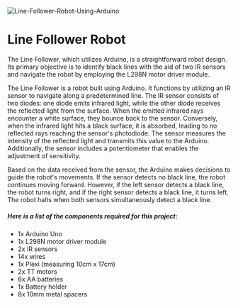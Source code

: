 ![Line-Follower-Robot-Using-Arduino](https://github.com/Ahmed-Maher77/Line_Follower_Robot/assets/112467034/a40691a1-ee9a-449c-bcaa-9fada22d6df6)

# Line Follower Robot
The Line Follower, which utilizes Arduino, is a straightforward robot design. Its primary objective is to identify black lines with the aid of two IR sensors and navigate the robot by employing the L298N motor driver module.

The Line Follower is a robot built using Arduino. It functions by utilizing an IR sensor to navigate along a predetermined line. The IR sensor consists of two diodes: one diode emits infrared light, while the other diode receives the reflected light from the surface. When the emitted infrared rays encounter a white surface, they bounce back to the sensor. Conversely, when the infrared light hits a black surface, it is absorbed, leading to no reflected rays reaching the sensor's photodiode. The sensor measures the intensity of the reflected light and transmits this value to the Arduino. Additionally, the sensor includes a potentiometer that enables the adjustment of sensitivity.

Based on the data received from the sensor, the Arduino makes decisions to guide the robot's movements. If the sensor detects no black line, the robot continues moving forward. However, if the left sensor detects a black line, the robot turns right, and if the right sensor detects a black line, it turns left. The robot halts when both sensors simultaneously detect a black line.

##### Here is a list of the components required for this project:

* 1x Arduino Uno
* 1x L298N motor driver module
* 2x IR sensors
* 14x wires
* 1x Plexi (measuring 10cm x 17cm)
* 2x TT motors
* 6x AA batteries
* 1x Battery holder
* 8x 10mm metal spacers
